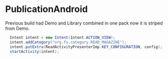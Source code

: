 # PublicationAndroid
Previous build had Demo and Library combined in one pack now it is striped from Demo.

```java
  Intent intent = new Intent(Intent.ACTION_VIEW);
  intent.addCategory("org.fs.category.READ_MAGAZINE");
  intent.putExtra(ReadActivityPresenterImp.KEY_CONFIGURATION, config);
  startActivity(intent);
``` 